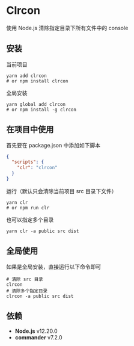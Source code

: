 # Clrcon

使用 Node.js 清除指定目录下所有文件中的 console

## 安装

当前项目

```shell script
yarn add clrcon 
# or npm install clrcon
```

全局安装

```shell script
yarn global add clrcon
# or npm install -g clrcon
```

## 在项目中使用

首先要在 package.json 中添加如下脚本

```json
{
  "scripts": {
    "clr": "clrcon"
  }
}
```

运行（默认只会清除当前项目 src 目录下文件）

```shell script
yarn clr
# or npm run clr
```

也可以指定多个目录

```shell script
yarn clr -a public src dist
```

## 全局使用

如果是全局安装，直接运行以下命令即可

```shell script
# 清除 src 目录
clrcon
# 清除多个指定目录
clrcon -a public src dist
```

## 依赖

- **Node.js** v12.20.0
- **commander** v7.2.0